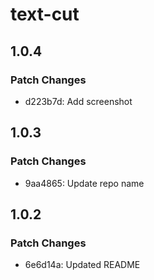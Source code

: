 # text-cut

## 1.0.4

### Patch Changes

- d223b7d: Add screenshot

## 1.0.3

### Patch Changes

- 9aa4865: Update repo name

## 1.0.2

### Patch Changes

- 6e6d14a: Updated README
